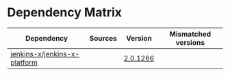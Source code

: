 # Dependency Matrix

Dependency | Sources | Version | Mismatched versions
---------- | ------- | ------- | -------------------
[jenkins-x/jenkins-x-platform](https://github.com/jenkins-x/jenkins-x-platform.git) |  | [2.0.1266](https://github.com/jenkins-x/jenkins-x-platform/releases/tag/v2.0.1266) | 

